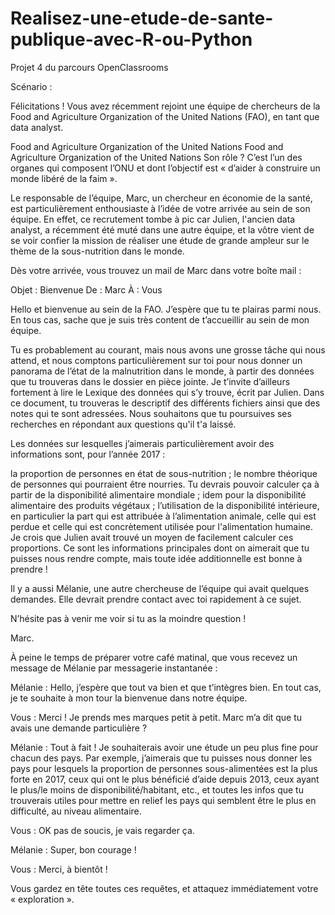 # Realisez-une-etude-de-sante-publique-avec-R-ou-Python
Projet 4 du parcours OpenClassrooms    



Scénario : 


Félicitations ! Vous avez récemment rejoint une équipe de chercheurs de la Food and Agriculture Organization of the United Nations (FAO), en tant que data analyst.

Food and Agriculture Organization of the United Nations
Food and Agriculture Organization of the United Nations
Son rôle ? C’est l’un des organes qui composent l’ONU et dont l’objectif est « d’aider à construire un monde libéré de la faim ». 

Le responsable de l’équipe, Marc, un chercheur en économie de la santé, est particulièrement enthousiaste à l’idée de votre arrivée au sein de son équipe. En effet, ce recrutement tombe à pic car Julien, l'ancien data analyst, a récemment été muté dans une autre équipe, et la vôtre vient de se voir confier la mission de réaliser une étude de grande ampleur sur le thème de la sous-nutrition dans le monde.

Dès votre arrivée, vous trouvez un mail de Marc dans votre boîte mail :

 

Objet : Bienvenue
De : Marc
À : Vous

Hello et bienvenue au sein de la FAO. J’espère que tu te plairas parmi nous. En tous cas, sache que je suis très content de t’accueillir au sein de mon équipe.

Tu es probablement au courant, mais nous avons une grosse tâche qui nous attend, et nous comptons particulièrement sur toi pour nous donner un panorama de l’état de la malnutrition dans le monde, à partir des données que tu trouveras dans le dossier en pièce jointe. Je t’invite d’ailleurs fortement à lire le Lexique des données qui s’y trouve, écrit par Julien. Dans ce document, tu trouveras le descriptif des différents fichiers ainsi que des notes qui te sont adressées. Nous souhaitons que tu poursuives ses recherches en répondant aux questions qu'il t'a laissé.

Les données sur lesquelles j’aimerais particulièrement avoir des informations sont, pour l’année 2017 :

la proportion de personnes en état de sous-nutrition ;
le nombre théorique de personnes qui pourraient être nourries. Tu devrais pouvoir calculer ça à partir de la disponibilité alimentaire mondiale ;
idem pour la disponibilité alimentaire des produits végétaux ;
l’utilisation de la disponibilité intérieure, en particulier la part qui est attribuée à l’alimentation animale, celle qui est perdue et celle qui est concrètement utilisée pour l'alimentation humaine. Je crois que Julien avait trouvé un moyen de facilement calculer ces proportions.
 Ce sont les informations principales dont on aimerait que tu puisses nous rendre compte, mais toute idée additionnelle est bonne à prendre ! 

Il y a aussi Mélanie, une autre chercheuse de l’équipe qui avait quelques demandes. Elle devrait prendre contact avec toi rapidement à ce sujet.

N’hésite pas à venir me voir si tu as la moindre question !

Marc.


 

À peine le temps de préparer votre café matinal, que vous recevez un message de Mélanie par messagerie instantanée :

 

Mélanie : Hello, j’espère que tout va bien et que t’intègres bien. En tout cas, je te souhaite à mon tour la bienvenue dans notre équipe.

Vous : Merci ! Je prends mes marques petit à petit. Marc m’a dit que tu avais une demande particulière ?

Mélanie : Tout à fait ! Je souhaiterais avoir une étude un peu plus fine pour chacun des pays. Par exemple, j’aimerais que tu puisses nous donner les pays pour lesquels la proportion de personnes sous-alimentées est la plus forte en 2017, ceux qui ont le plus bénéficié d’aide depuis 2013, ceux ayant le plus/le moins de disponibilité/habitant, etc., et toutes les infos que tu trouverais utiles pour mettre en relief les pays qui semblent être le plus en difficulté, au niveau alimentaire.

Vous : OK pas de soucis, je vais regarder ça.

Mélanie : Super, bon courage !

Vous : Merci, à bientôt !

Vous gardez en tête toutes ces requêtes, et attaquez immédiatement votre « exploration ».
